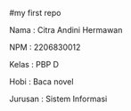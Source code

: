 #my first repo

Nama    : Citra Andini Hermawan

NPM     : 2206830012

Kelas   : PBP D

Hobi    : Baca novel

Jurusan : Sistem Informasi